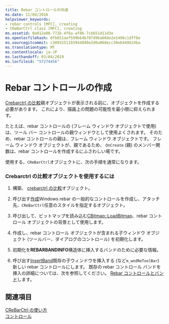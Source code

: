 ```yaml
---
title: Rebar コントロールの作成
ms.date: 11/04/2016
helpviewer_keywords:
- rebar controls [MFC], creating
- CReBarCtrl class [MFC], creating
ms.assetid: 0a012e08-772b-4f6a-af86-7cb651d11d3e
ms.openlocfilehash: 0fb651aef599b64b787d96a668e2e1496c1dff8e
ms.sourcegitcommit: c3093251193944840e3d0a068ecc30e6449624ba
ms.translationtype: MT
ms.contentlocale: ja-JP
ms.lasthandoff: 03/04/2019
ms.locfileid: "57274456"
---
```

# <a name="creating-a-rebar-control"></a>Rebar コントロールの作成

[Crebarctrl の比較](../mfc/reference/crebarctrl-class.md)親オブジェクトが表示される前に、オブジェクトを作成する必要があります。 これにより、描画上の問題の可能性を最小限に抑えられます。

たとえば、rebar コントロールの (フレーム ウィンドウ オブジェクトで使用) は、ツール バー コントロールの親ウィンドウとして使用よくされます。 そのため、rebar コントロールの親は、フレーム ウィンドウ オブジェクトです。 フレーム ウィンドウ オブジェクトが、親であるため、 `OnCreate` (親) のメンバー関数は、rebar コントロールを作成するにふさわしい場です。

使用する、`CReBarCtrl`オブジェクトに、次の手順を通常になります。

### <a name="to-use-a-crebarctrl-object"></a>Crebarctrl の比較オブジェクトを使用するには

1. 構築、 [crebarctrl の比較](../mfc/reference/crebarctrl-class.md)オブジェクト。

1. 呼び出す[作成](../mfc/reference/crebarctrl-class.md#create)Windows rebar の一般的なコントロールを作成し、アタッチ先、`CReBarCtrl`任意のスタイルを指定するオブジェクト。

1. 呼び出して、ビットマップを読み込む[CBitmap::LoadBitmap](../mfc/reference/cbitmap-class.md#loadbitmap)、rebar コントロール オブジェクトの背景として使用します。

1. 作成し、rebar コントロール オブジェクトが含まれる子ウィンドウ オブジェクト (ツールバー、ダイアログのコントロール) を初期化します。

1. 初期化を**REBARBANDINFO**構造体に挿入するバンドのために必要な情報。

1. 呼び出す[InsertBand](../mfc/reference/crebarctrl-class.md#insertband)既存の子ウィンドウを挿入する (など`m_wndReToolBar`) 新しい rebar コントロールにします。 既存の rebar コントロール バンドを挿入の詳細については、次を参照してください。 [Rebar コントロールとバンド](../mfc/rebar-controls-and-bands.md)します。

## <a name="see-also"></a>関連項目

[CReBarCtrl の使い方](../mfc/using-crebarctrl.md)<br/>
[コントロール](../mfc/controls-mfc.md)
